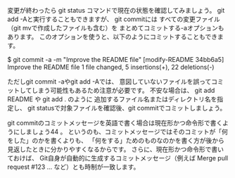 変更が終わったら
git status 
コマンドで現在の状態を確認してみましょう。
git add -Aと実行することもできますが、
git commitには
すべての変更ファイル（git mvで作成したファイルも含む）を
まとめてコミットする-aオプションもあります。
このオプションを使うと、以下のようにコミットすることもできます。

$ git commit -a -m "Improve the README file"
[modify-README 34bb6a5] Improve the README file
 1 file changed, 5 insertions(+), 22 deletions(-)

ただしgit commit -aやgit add -Aでは、
意図していないファイルを誤ってコミットしてしまう可能性もあるため注意が必要です。
不安な場合は、
git add README
や
git add .
のように
追加するファイル名またはディレクトリ名を指定し、
git statusで対象ファイルを確認後、git commitでコミットしましょう。

git commitのコミットメッセージを英語で書く場合は現在形かつ命令形で書くようにしましょう44 。
というのも、コミットメッセージではそのコミットが「何をした」のかを書くよりも、
「何をする」ためのものなのかを書く方が後から見返したときに分かりやすくなるからです。
さらに、現在形かつ命令形で書いておけば、
Git自身が自動的に生成するコミットメッセージ（例えば Merge pull request #123 ... など）とも時制が一致します。














































 








































